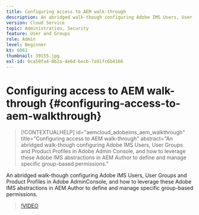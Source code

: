 ```yaml
---
title: Configuring access to AEM walk-through
description: An abridged walk-though configuring Adobe IMS Users, User Groups and Product Profiles in Adobe AdminConsole, and how to leverage these Adobe IMS abstractions in AEM Author to define and manage specific group-based permissions.
version: Cloud Service
topic: Administration, Security
feature: User and Groups
role: Admin
level: Beginner
kt: 6061
thumbnail: 39155.jpg
exl-id: 0ca50fa4-0b2a-4e6d-becb-7a91fc6b4166
---
```

# Configuring access to AEM walk-through {#configuring-access-to-aem-walkthrough}

>[!CONTEXTUALHELP]
>id="aemcloud_adobeims_aem_walkthrough"
>title="Configuring access to AEM walk-through"
>abstract="An abridged walk-though configuring Adobe IMS Users, User Groups and Product Profiles in Adobe Admin Console, and how to leverage these Adobe IMS abstractions in AEM Author to define and manage specific group-based permissions."

An abridged walk-though configuring Adobe IMS Users, User Groups and Product Profiles in Adobe AdminConsole, and how to leverage these Adobe IMS abstractions in AEM Author to define and manage specific group-based permissions.

>[!VIDEO](https://video.tv.adobe.com/v/39155?quality=12&learn=on)
